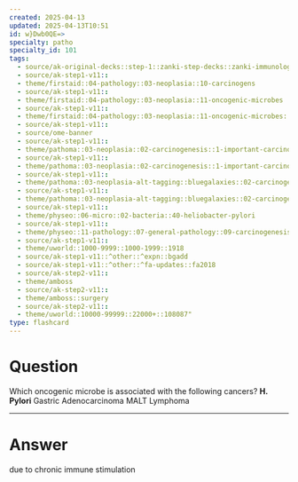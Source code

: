 ```yaml
---
created: 2025-04-13
updated: 2025-04-13T10:51
id: w}Dwb0QE=>
specialty: patho
specialty_id: 101
tags:
  - source/ak-original-decks::step-1::zanki-step-decks::zanki-immunology-+-general-pathology::pathoma-chapter-3-(neoplasia)
  - source/ak-step1-v11::
  - theme/firstaid::04-pathology::03-neoplasia::10-carcinogens
  - source/ak-step1-v11::
  - theme/firstaid::04-pathology::03-neoplasia::11-oncogenic-microbes
  - source/ak-step1-v11::
  - theme/firstaid::04-pathology::03-neoplasia::11-oncogenic-microbes::h-pylori
  - source/ak-step1-v11::
  - source/ome-banner
  - source/ak-step1-v11::
  - theme/pathoma::03-neoplasia::02-carcinogenesis::1-important-carcinogens
  - source/ak-step1-v11::
  - theme/pathoma::03-neoplasia::02-carcinogenesis::1-important-carcinogens::table-3.2-important-carcinogens::oncogenic-microbes
  - source/ak-step1-v11::
  - theme/pathoma::03-neoplasia-alt-tagging::bluegalaxies::02-carcinogenesis::1-important-carcinogens
  - source/ak-step1-v11::
  - theme/pathoma::03-neoplasia-alt-tagging::bluegalaxies::02-carcinogenesis::1-important-carcinogens::oncogenic-microbes
  - source/ak-step1-v11::
  - theme/physeo::06-micro::02-bacteria::40-heliobacter-pylori
  - source/ak-step1-v11::
  - theme/physeo::11-pathology::07-general-pathology::09-carcinogenesis
  - source/ak-step1-v11::
  - theme/uworld::1000-9999::1000-1999::1918
  - source/ak-step1-v11::^other::^expn::bgadd
  - source/ak-step1-v11::^other::^fa-updates::fa2018
  - source/ak-step2-v11::
  - theme/amboss
  - source/ak-step2-v11::
  - theme/amboss::surgery
  - source/ak-step2-v11::
  - theme/uworld::10000-99999::22000+::108087"
type: flashcard
---
```


# Question
Which oncogenic microbe is associated with the following cancers?   **H. Pylori**   Gastric Adenocarcinoma MALT Lymphoma

---

# Answer
due to chronic immune stimulation